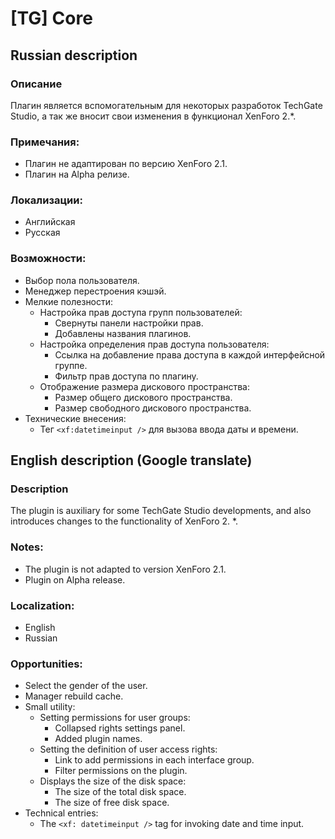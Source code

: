# [TG] Core
## Russian description

### Описание
Плагин является вспомогательным для некоторых разработок TechGate Studio, а так же вносит свои изменения в функционал XenForo 2.*.

### Примечания:
- Плагин не адаптирован по версию XenForo 2.1.
- Плагин на Alpha релизе.

### Локализации:
- Английская
- Русская

### Возможности:
- Выбор пола пользователя.
- Менеджер перестроения кэшэй.
- Мелкие полезности:
    - Настройка прав доступа групп пользователей:
        - Свернуты панели настройки прав.
        - Добавлены названия плагинов.
    - Настройка определения прав доступа пользователя:
        - Ссылка на добавление права доступа в каждой интерфейсной группе.
        - Фильтр прав доступа по плагину.
    - Отображение размера дискового пространства:
        - Размер общего дискового пространства.
        - Размер свободного дискового пространства.
- Технические внесения:
    - Тег `<xf:datetimeinput />` для вызова ввода даты и времени.

## English description (Google translate)

### Description
The plugin is auxiliary for some TechGate Studio developments, and also introduces changes to the functionality of XenForo 2. *.

### Notes:
- The plugin is not adapted to version XenForo 2.1.
- Plugin on Alpha release.

### Localization:
- English
- Russian

### Opportunities:
- Select the gender of the user.
- Manager rebuild cache.
- Small utility:
    - Setting permissions for user groups:
        - Collapsed rights settings panel.
        - Added plugin names.
    - Setting the definition of user access rights:
        - Link to add permissions in each interface group.
        - Filter permissions on the plugin.
    - Displays the size of the disk space:
        - The size of the total disk space.
        - The size of free disk space.
- Technical entries:
    - The `<xf: datetimeinput />` tag for invoking date and time input.
